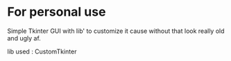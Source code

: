 # For personal use

Simple Tkinter GUI with lib' to customize it cause without that look really old and ugly af.


lib used : CustomTkinter
